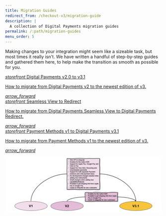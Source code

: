 ```yaml
---
title: Migration Guides
redirect_from: /checkout-v3/migration-guide
description: |
  A collection of Digital Payments migration guides
permalink: /:path/migration-guides
menu_order: 5
---
```


Making changes to your integration might seem like a sizeable task, but most
times it really isn't. We have written a handful of step-by-step guides and
gathered them here, to help make the transition as smooth as possible for you.

<div class="row mt-4">
    <div class="col-xl-4 col-lg-4 d-flex">
       <a href="/checkout-v3/migration-guide-v2-v3" class="cards cards-primary">
         <span class="cards-icon">
            <i class="material-icons-outlined">
                storefront
            </i>
         </span>
         <span class="cards-content">
            <span class="h4">Digital Payments v2.0 to v3.1</span>
            <span>
               <p>How to migrate from Digital Payments v2 to the newest edition of v3.</p>
            </span>
         </span>
         <i class="material-icons">arrow_forward</i>
      </a>
    </div>
    <div class="col-xl-4 col-lg-4 d-flex">
       <a href="/checkout-v3/get-started/display-payment-ui/ui-migration/" class="cards cards-primary">
         <span class="cards-icon">
            <i class="material-icons-outlined">
                storefront
            </i>
         </span>
         <span class="cards-content">
            <span class="h4">Seamless View to Redirect</span>
            <span>
               <p>How to migrate from Digital Payments Seamless View to Digital Payments Redirect.</p>
            </span>
         </span>
         <i class="material-icons">arrow_forward</i>
      </a>
    </div>
    <div class="col-xl-4 col-lg-4 d-flex">
       <a href="/checkout-v3/migration-guide-v1-v3" class="cards cards-primary">
         <span class="cards-icon">
            <i class="material-icons-outlined">
                storefront
            </i>
         </span>
         <span class="cards-content">
            <span class="h4">Payment Methods v1 to Digital Payments v3.1</span>
            <span>
               <p>How to migrate from Payment Methods v1 to the newest edition of v3.</p>
            </span>
         </span>
         <i class="material-icons">arrow_forward</i>
      </a>
    </div>
</div>

![Migration Version Summary][mig-sum]

[mig-sum]: /assets/img/checkout/MigrationVersionsSummary.png
